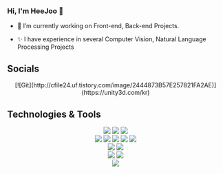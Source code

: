 ### Hi, I'm HeeJoo 👋


- 🔭 I’m currently working on Front-end, Back-end Projects. 

- ✨ I have experience in several Computer Vision, Natural Language Processing Projects



## Socials
<div align="center">
  [![Git](http://cfile24.uf.tistory.com/image/2444873B57E257821FA2AE)](https://unity3d.com/kr)
</div>


## Technologies & Tools
<div align="center">
  <img src="https://img.shields.io/badge/OS-Windows-blue?logo=windows">
  <img src="https://img.shields.io/badge/OS-Ubuntu-blue?logo=ubuntu">
  <img src="https://img.shields.io/badge/OS-RaspberryPi-blue?logo=raspberrypi">
  <br>
  <img src="https://img.shields.io/badge/Code-JavaScript-blue?logo=javascript">
  <img src="https://img.shields.io/badge/Code-Python-blue?logo=python">
  <img src="https://img.shields.io/badge/Code-React-blue?logo=react">
  <img src="https://img.shields.io/badge/Code-Node-blue?logo=nodedotjs">
  <img src="https://img.shields.io/badge/Code-C++-blue?logo=cplusplus">
  <br>
  <img src="https://img.shields.io/badge/Editor-VS Code-blue?logo=visualstudiocode">
  <img src="https://img.shields.io/badge/Editor-Colab-blue?logo=googlecolab">

  <br>
  <img src="https://img.shields.io/badge/Tools-Git-blue?logo=git">
  <img src="https://img.shields.io/badge/Tools-Chrome-blue">
  <br>
  <img src="https://img.shields.io/badge/Cloud-AWS-blue?logo=amazonaws">

  
</div>

<!--
**ohiju/ohiju** is a ✨ _special_ ✨ repository because its `README.md` (this file) appears on your GitHub profile.

Here are some ideas to get you started:

- 🔭 I’m currently working on ... 
- 🌱 I’m currently learning ... 
- 👯 I’m looking to collaborate on ...
- 🤔 I’m looking for help with ...
- 💬 Ask me about ...
- 📫 How to reach me: ...
- 😄 Pronouns: ...
- ⚡ Fun fact: ...
-->
